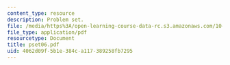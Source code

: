 ```yaml
---
content_type: resource
description: Problem set.
file: /media/https%3A/open-learning-course-data-rc.s3.amazonaws.com/10-37-chemical-and-biological-reaction-engineering-spring-2007/4062d09f5b1e384ca117389258fb7295_pset06.pdf
file_type: application/pdf
resourcetype: Document
title: pset06.pdf
uid: 4062d09f-5b1e-384c-a117-389258fb7295
---
```

